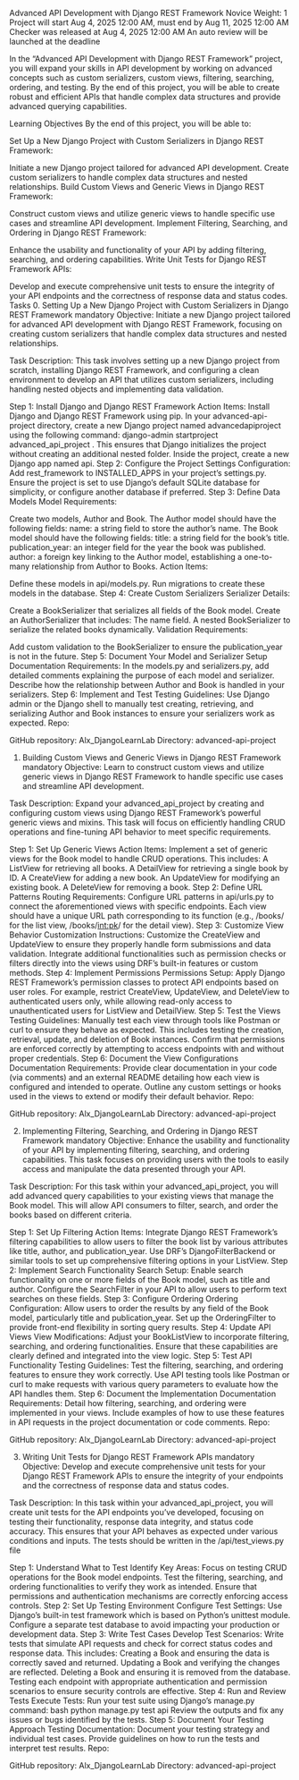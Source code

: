 Advanced API Development with Django REST Framework
 Novice
 Weight: 1
 Project will start Aug 4, 2025 12:00 AM, must end by Aug 11, 2025 12:00 AM
 Checker was released at Aug 4, 2025 12:00 AM
 An auto review will be launched at the deadline


In the “Advanced API Development with Django REST Framework” project, you will expand your skills in API development by working on advanced concepts such as custom serializers, custom views, filtering, searching, ordering, and testing. By the end of this project, you will be able to create robust and efficient APIs that handle complex data structures and provide advanced querying capabilities.

Learning Objectives
By the end of this project, you will be able to:

Set Up a New Django Project with Custom Serializers in Django REST Framework:

Initiate a new Django project tailored for advanced API development.
Create custom serializers to handle complex data structures and nested relationships.
Build Custom Views and Generic Views in Django REST Framework:

Construct custom views and utilize generic views to handle specific use cases and streamline API development.
Implement Filtering, Searching, and Ordering in Django REST Framework:

Enhance the usability and functionality of your API by adding filtering, searching, and ordering capabilities.
Write Unit Tests for Django REST Framework APIs:

Develop and execute comprehensive unit tests to ensure the integrity of your API endpoints and the correctness of response data and status codes.
Tasks
0. Setting Up a New Django Project with Custom Serializers in Django REST Framework
mandatory
Objective: Initiate a new Django project tailored for advanced API development with Django REST Framework, focusing on creating custom serializers that handle complex data structures and nested relationships.

Task Description:
This task involves setting up a new Django project from scratch, installing Django REST Framework, and configuring a clean environment to develop an API that utilizes custom serializers, including handling nested objects and implementing data validation.

Step 1: Install Django and Django REST Framework
Action Items:
Install Django and Django REST Framework using pip.
In your advanced-api-project directory, create a new Django project named advancedapiproject using the following command: django-admin startproject advanced_api_project . This ensures that Django initializes the project without creating an additional nested folder.
Inside the project, create a new Django app named api.
Step 2: Configure the Project
Settings Configuration:
Add rest_framework to INSTALLED_APPS in your project’s settings.py.
Ensure the project is set to use Django’s default SQLite database for simplicity, or configure another database if preferred.
Step 3: Define Data Models
Model Requirements:

Create two models, Author and Book.
The Author model should have the following fields:
name: a string field to store the author’s name.
The Book model should have the following fields:
title: a string field for the book’s title.
publication_year: an integer field for the year the book was published.
author: a foreign key linking to the Author model, establishing a one-to-many relationship from Author to Books.
Action Items:

Define these models in api/models.py.
Run migrations to create these models in the database.
Step 4: Create Custom Serializers
Serializer Details:

Create a BookSerializer that serializes all fields of the Book model.
Create an AuthorSerializer that includes:
The name field.
A nested BookSerializer to serialize the related books dynamically.
Validation Requirements:

Add custom validation to the BookSerializer to ensure the publication_year is not in the future.
Step 5: Document Your Model and Serializer Setup
Documentation Requirements:
In the models.py and serializers.py, add detailed comments explaining the purpose of each model and serializer.
Describe how the relationship between Author and Book is handled in your serializers.
Step 6: Implement and Test
Testing Guidelines:
Use Django admin or the Django shell to manually test creating, retrieving, and serializing Author and Book instances to ensure your serializers work as expected.
Repo:

GitHub repository: Alx_DjangoLearnLab
Directory: advanced-api-project
 
1. Building Custom Views and Generic Views in Django REST Framework
mandatory
Objective: Learn to construct custom views and utilize generic views in Django REST Framework to handle specific use cases and streamline API development.

Task Description:
Expand your advanced_api_project by creating and configuring custom views using Django REST Framework’s powerful generic views and mixins. This task will focus on efficiently handling CRUD operations and fine-tuning API behavior to meet specific requirements.

Step 1: Set Up Generic Views
Action Items:
Implement a set of generic views for the Book model to handle CRUD operations. This includes:
A ListView for retrieving all books.
A DetailView for retrieving a single book by ID.
A CreateView for adding a new book.
An UpdateView for modifying an existing book.
A DeleteView for removing a book.
Step 2: Define URL Patterns
Routing Requirements:
Configure URL patterns in api/urls.py to connect the aforementioned views with specific endpoints.
Each view should have a unique URL path corresponding to its function (e.g., /books/ for the list view, /books/<int:pk>/ for the detail view).
Step 3: Customize View Behavior
Customization Instructions:
Customize the CreateView and UpdateView to ensure they properly handle form submissions and data validation.
Integrate additional functionalities such as permission checks or filters directly into the views using DRF’s built-in features or custom methods.
Step 4: Implement Permissions
Permissions Setup:
Apply Django REST Framework’s permission classes to protect API endpoints based on user roles.
For example, restrict CreateView, UpdateView, and DeleteView to authenticated users only, while allowing read-only access to unauthenticated users for ListView and DetailView.
Step 5: Test the Views
Testing Guidelines:
Manually test each view through tools like Postman or curl to ensure they behave as expected. This includes testing the creation, retrieval, update, and deletion of Book instances.
Confirm that permissions are enforced correctly by attempting to access endpoints with and without proper credentials.
Step 6: Document the View Configurations
Documentation Requirements:
Provide clear documentation in your code (via comments) and an external README detailing how each view is configured and intended to operate.
Outline any custom settings or hooks used in the views to extend or modify their default behavior.
Repo:

GitHub repository: Alx_DjangoLearnLab
Directory: advanced-api-project
 
2. Implementing Filtering, Searching, and Ordering in Django REST Framework
mandatory
Objective: Enhance the usability and functionality of your API by implementing filtering, searching, and ordering capabilities. This task focuses on providing users with the tools to easily access and manipulate the data presented through your API.

Task Description:
For this task within your advanced_api_project, you will add advanced query capabilities to your existing views that manage the Book model. This will allow API consumers to filter, search, and order the books based on different criteria.

Step 1: Set Up Filtering
Action Items:
Integrate Django REST Framework’s filtering capabilities to allow users to filter the book list by various attributes like title, author, and publication_year.
Use DRF’s DjangoFilterBackend or similar tools to set up comprehensive filtering options in your ListView.
Step 2: Implement Search Functionality
Search Setup:
Enable search functionality on one or more fields of the Book model, such as title and author.
Configure the SearchFilter in your API to allow users to perform text searches on these fields.
Step 3: Configure Ordering
Ordering Configuration:
Allow users to order the results by any field of the Book model, particularly title and publication_year.
Set up the OrderingFilter to provide front-end flexibility in sorting query results.
Step 4: Update API Views
View Modifications:
Adjust your BookListView to incorporate filtering, searching, and ordering functionalities.
Ensure that these capabilities are clearly defined and integrated into the view logic.
Step 5: Test API Functionality
Testing Guidelines:
Test the filtering, searching, and ordering features to ensure they work correctly.
Use API testing tools like Postman or curl to make requests with various query parameters to evaluate how the API handles them.
Step 6: Document the Implementation
Documentation Requirements:
Detail how filtering, searching, and ordering were implemented in your views.
Include examples of how to use these features in API requests in the project documentation or code comments.
Repo:

GitHub repository: Alx_DjangoLearnLab
Directory: advanced-api-project
 
3. Writing Unit Tests for Django REST Framework APIs
mandatory
Objective: Develop and execute comprehensive unit tests for your Django REST Framework APIs to ensure the integrity of your endpoints and the correctness of response data and status codes.

Task Description:
In this task within your advanced_api_project, you will create unit tests for the API endpoints you’ve developed, focusing on testing their functionality, response data integrity, and status code accuracy. This ensures that your API behaves as expected under various conditions and inputs. The tests should be written in the /api/test_views.py file

Step 1: Understand What to Test
Identify Key Areas:
Focus on testing CRUD operations for the Book model endpoints.
Test the filtering, searching, and ordering functionalities to verify they work as intended.
Ensure that permissions and authentication mechanisms are correctly enforcing access controls.
Step 2: Set Up Testing Environment
Configure Test Settings:
Use Django’s built-in test framework which is based on Python’s unittest module.
Configure a separate test database to avoid impacting your production or development data.
Step 3: Write Test Cases
Develop Test Scenarios:
Write tests that simulate API requests and check for correct status codes and response data. This includes:
Creating a Book and ensuring the data is correctly saved and returned.
Updating a Book and verifying the changes are reflected.
Deleting a Book and ensuring it is removed from the database.
Testing each endpoint with appropriate authentication and permission scenarios to ensure security controls are effective.
Step 4: Run and Review Tests
Execute Tests:
Run your test suite using Django’s manage.py command: bash python manage.py test api
Review the outputs and fix any issues or bugs identified by the tests.
Step 5: Document Your Testing Approach
Testing Documentation:
Document your testing strategy and individual test cases.
Provide guidelines on how to run the tests and interpret test results.
Repo:

GitHub repository: Alx_DjangoLearnLab
Directory: advanced-api-project
 